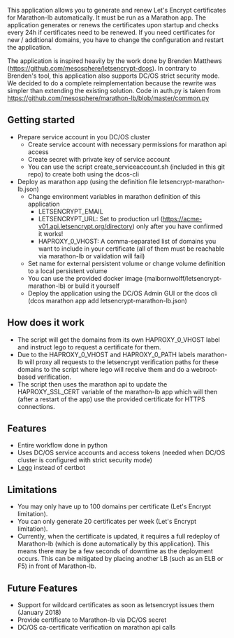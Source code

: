This application allows you to generate and renew Let's Encrypt certificates for Marathon-lb automatically. It must be run as a Marathon app. The application generates or renews the certificates upon startup and checks every 24h if certificates need to be renewed. If you need certificates for new / additional domains, you have to change the configuration and restart the application.

The application is inspired heavily by the work done by Brenden Matthews (https://github.com/mesosphere/letsencrypt-dcos). In contrary to Brenden's tool, this application also supports DC/OS strict security mode. We decided to do a complete reimplementation because the rewrite was simpler than extending the existing solution. Code in auth.py is taken from https://github.com/mesosphere/marathon-lb/blob/master/common.py


## Getting started
* Prepare service account in you DC/OS cluster
  * Create service account with necessary permissions for marathon api access
  * Create secret with private key of service account
  * You can use the script create_serviceaccount.sh (included in this git repo) to create both using the dcos-cli
* Deploy as marathon app (using the definition file letsencrypt-marathon-lb.json)
  * Change environment variables in marathon definition of this application
    * LETSENCRYPT_EMAIL
    * LETSENCRYPT_URL: Set to production url (https://acme-v01.api.letsencrypt.org/directory) only after you have confirmed it works!
    * HAPROXY_0_VHOST: A comma-separated list of domains you want to include in your certificate (all of them must be reachable via marathon-lb or validation will fail)
  * Set name for external persistent volume or change volume definition to a local persistent volume
  * You can use the provided docker image (maibornwolff/letsencrypt-marathon-lb) or build it yourself
  * Deploy the application using the DC/OS Admin GUI or the dcos cli (dcos marathon app add letsencrypt-marathon-lb.json)


## How does it work
* The script will get the domains from its own HAPROXY_0_VHOST label and instruct lego to request a certificate for them.
* Due to the HAPROXY_0_VHOST and HAPROXY_0_PATH labels marathon-lb will proxy all requests to the letsencrypt verification paths for these domains to the script where lego will receive them and do a webroot-based verification.
* The script then uses the marathon api to update the HAPROXY_SSL_CERT variable of the marathon-lb app which will then (after a restart of the app) use the provided certificate for HTTPS connections.


## Features
* Entire workflow done in python
* Uses DC/OS service accounts and access tokens (needed when DC/OS cluster is configured with strict security mode)
* [Lego](https://github.com/xenolf/lego) instead of certbot


## Limitations
* You may only have up to 100 domains per certificate (Let's Encrypt limitation).
* You can only generate 20 certificates per week (Let's Encrypt limitation).
* Currently, when the certificate is updated, it requires a full redeploy of Marathon-lb (which is done automatically by this application). This means there may be a few seconds of downtime as the deployment occurs. This can be mitigated by placing another LB (such as an ELB or F5) in front of Marathon-lb.


## Future Features
* Support for wildcard certificates as soon as letsencrypt issues them (January 2018)
* Provide certificate to Marathon-lb via DC/OS secret
* DC/OS ca-certificate verification on marathon api calls
